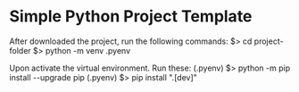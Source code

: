 # Simple Python Project Template
After downloaded the project, run the following commands:
$> cd project-folder
$> python -m venv .pyenv

Upon activate the virtual environment. Run these:
(.pyenv) $> python -m pip install --upgrade pip
(.pyenv) $> pip install ".[dev]"
